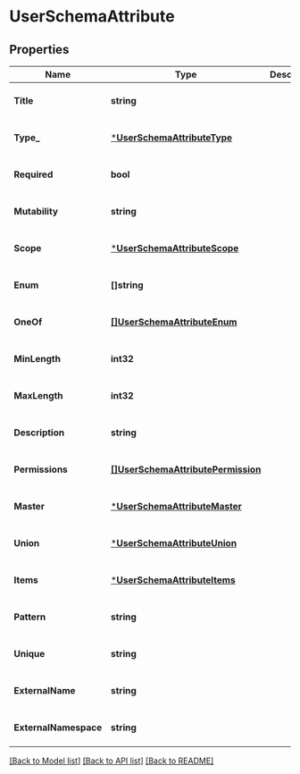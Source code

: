 # UserSchemaAttribute

## Properties
Name | Type | Description | Notes
------------ | ------------- | ------------- | -------------
**Title** | **string** |  | [optional] [default to null]
**Type_** | [***UserSchemaAttributeType**](UserSchemaAttributeType.md) |  | [optional] [default to null]
**Required** | **bool** |  | [optional] [default to null]
**Mutability** | **string** |  | [optional] [default to null]
**Scope** | [***UserSchemaAttributeScope**](UserSchemaAttributeScope.md) |  | [optional] [default to null]
**Enum** | **[]string** |  | [optional] [default to null]
**OneOf** | [**[]UserSchemaAttributeEnum**](UserSchemaAttributeEnum.md) |  | [optional] [default to null]
**MinLength** | **int32** |  | [optional] [default to null]
**MaxLength** | **int32** |  | [optional] [default to null]
**Description** | **string** |  | [optional] [default to null]
**Permissions** | [**[]UserSchemaAttributePermission**](UserSchemaAttributePermission.md) |  | [optional] [default to null]
**Master** | [***UserSchemaAttributeMaster**](UserSchemaAttributeMaster.md) |  | [optional] [default to null]
**Union** | [***UserSchemaAttributeUnion**](UserSchemaAttributeUnion.md) |  | [optional] [default to null]
**Items** | [***UserSchemaAttributeItems**](UserSchemaAttributeItems.md) |  | [optional] [default to null]
**Pattern** | **string** |  | [optional] [default to null]
**Unique** | **string** |  | [optional] [default to null]
**ExternalName** | **string** |  | [optional] [default to null]
**ExternalNamespace** | **string** |  | [optional] [default to null]

[[Back to Model list]](../README.md#documentation-for-models) [[Back to API list]](../README.md#documentation-for-api-endpoints) [[Back to README]](../README.md)

